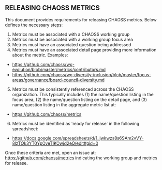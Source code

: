 ## RELEASING CHAOSS METRICS ##

This document provides requirements for releasing CHAOSS metrics. Below defines the necessary steps: 

1. Metrics must be associated with a CHAOSS working group
2. Metrics must be associated with a working group focus area
3. Metrics must have an associated question being addressed
4. Metrics must have an associated detail page providing more information about the metric. Examples:
* https://github.com/chaoss/wg-evolution/blob/master/metrics/contributors.md
* https://github.com/chaoss/wg-diversity-inclusion/blob/master/focus-areas/governance/board-council-diversity.md
5. Metrics must be consistently referenced across the CHAOSS organization. This typically includes (1) the name/question listing in the focus area, (2) the name/question listing on the detail page, and (3) name/question listing in the aggregate metric list at: 
* https://github.com/chaoss/metrics
6. Metrics must be identified as 'ready for release' in the following spreadsheet: 
* https://docs.google.com/spreadsheets/d/1_jwkwzs8s6SAm2vVY-8lzTQk3YT0YpOveTlKOwjd2eQ/edit#gid=0

Once these criteria are met, open an issue at: https://github.com/chaoss/metrics indicating the working group and metrics for release. 
